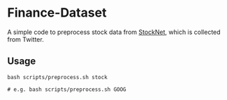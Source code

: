 # Finance-Dataset

A simple code to preprocess stock data from [StockNet](https://github.com/yumoxu/stocknet-dataset), which is collected from Twitter.

## Usage

```
bash scripts/preprocess.sh stock

# e.g. bash scripts/preprocess.sh GOOG 
```
